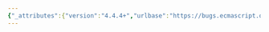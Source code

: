 ```yaml
---
{"_attributes":{"version":"4.4.4+","urlbase":"https://bugs.ecmascript.org/","maintainer":"dherman@mozilla.com"},"bug":{"bug_id":2269,"creation_ts":"2013-11-13 14:33:00 -0800","short_desc":"Typo in “Table 7 — Well-known Intrinsic Objects”: %WeakWeakSet%","delta_ts":"2014-01-27 10:05:13 -0800","product":"Draft for 6th Edition","component":"editorial issue","version":"Rev 21: November 8, 2013 Draft","rep_platform":"All","op_sys":"All","bug_status":"RESOLVED","resolution":"FIXED","priority":"Normal","bug_severity":"enhancement","everconfirmed":true,"reporter":{"uid":"jorendorff","name":"Jason Orendorff"},"assigned_to":{"uid":"allen","name":"Allen Wirfs-Brock"},"long_desc":[{"commentid":6704,"comment_count":0,"who":{"uid":"jorendorff","name":"Jason Orendorff"},"bug_when":"2013-11-13 14:33:37 -0800","thetext":"The table says:\n\n> %WeakSetPrototype%  |  The initial value of the \"prototype\" data property\n>                     |  of the intrinsic %WeakWeakSet%.\n\n%WeakWeakSet% is a typo. Should be %WeakSet%."},{"commentid":6705,"comment_count":1,"who":{"uid":"jorendorff","name":"Jason Orendorff"},"bug_when":"2013-11-13 14:34:41 -0800","thetext":"Thanks to @cateches for the bug report:\n  https://twitter.com/cateches/status/400751529268756481"},{"commentid":6770,"comment_count":2,"who":{"uid":"allen","name":"Allen Wirfs-Brock"},"bug_when":"2013-11-14 11:28:11 -0800","thetext":"fixed in rev22 editor's draft"},{"commentid":7095,"comment_count":3,"who":{"uid":"allen","name":"Allen Wirfs-Brock"},"bug_when":"2014-01-27 10:05:13 -0800","thetext":"fixed in Rev22 (January 20, 2013) release"}]}}
---
```

